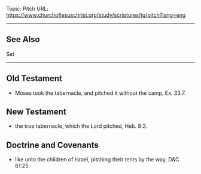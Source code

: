 Topic: Pitch
URL: https://www.churchofjesuschrist.org/study/scriptures/tg/pitch?lang=eng

---

## See Also

Set

---

## Old Testament

- Moses took the tabernacle, and pitched it without the camp, Ex. 33:7.

## New Testament

- the true tabernacle, which the Lord pitched, Heb. 8:2.

## Doctrine and Covenants

- like unto the children of Israel, pitching their tents by the way, D&C 61:25.

